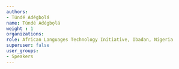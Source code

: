 ```yaml
---
authors:
- Túndé Adégbọlá
name: Túndé Adégbọlá
weight : 1
organizations:
role: African Languages Technology Initiative, Ibadan, Nigeria
superuser: false
user_groups:
- Speakers
---
```



